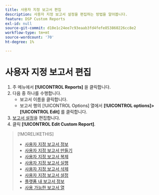 ```yaml
---
title: 사용자 지정 보고서 편집
description: 사용자 지정 보고서 설정을 편집하는 방법을 알아봅니다.
feature: DSP Custom Reports
exl-id: null
source-git-commit: d10e1c24ee7c93eaab3fd4fefe853860226cc8e2
workflow-type: tm+mt
source-wordcount: '70'
ht-degree: 1%

---
```



# 사용자 지정 보고서 편집

1. 주 메뉴에서 **[!UICONTROL Reports]** 을 클릭합니다.
1. 다음 중 하나를 수행합니다.
   * 보고서 이름을 클릭합니다.
   * 보고서 행의 [!UICONTROL Options] 열에서 **[!UICONTROL options]>[!UICONTROL Edit]** 를 클릭합니다.
1. [보고서 설정](/help/dsp/reports/report-settings.md)을 편집합니다.
1. 클릭 **[!UICONTROL Edit Custom Report]**.

>[!MORELIKETHIS]
>
>* [사용자 지정 보고서 정보](/help/dsp/reports/report-about.md)
>* [사용자 지정 보고서 만들기](/help/dsp/reports/report-create.md)
>* [사용자 지정 보고서 복제](/help/dsp/reports/report-copy.md)
>* [사용자 지정 보고서 실행](/help/dsp/reports/report-run-now.md)
>* [사용자 지정 보고서 삭제](/help/dsp/reports/report-delete.md)
>* [사용자 지정 보고서 설정](/help/dsp/reports/report-settings.md)
>* [플랫폼 내 보고서 정보](/help/dsp/campaign-management/reports/campaign-reports-about.md)
>* [사용 가능한 보고서 열](/help/dsp/reports/report-columns.md)

